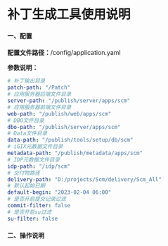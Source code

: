# 补丁生成工具使用说明

#### 一、配置

**配置文件路径：**/config/application.yaml

**参数说明：**

```yaml
# 补丁输出目录
patch-path: "/Patch"
# 应用服务器后端文件目录
server-path: "/publish/server/apps/scm"
# 应用服务器前端文件目录
web-path: "/publish/web/apps/scm"
# DBO文件目录
dbo-path: "/publish/server/apps/scm"
# Data文件目录
data-path: "/publish/tools/setup/db/scm"
# iGIX元数据文件目录
metadata-path: "/publish/metadata/apps/scm"
# IDP元数据文件目录
idp-path: "/idp/scm"
# 交付物路径
delivery-path: "D:/projects/Scm/delivery/Scm_All"
# 默认起始日期
default-begin: "2023-02-04 06:00"
# 是否开启提交记录过滤
commit-filter: false
# 是否开启su过滤
su-filter: false
```

#### 二、操作说明

